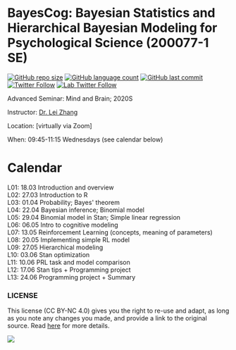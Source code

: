 BayesCog: Bayesian Statistics and Hierarchical Bayesian Modeling for Psychological Science (200077-1 SE)
===============
[![GitHub repo size](https://img.shields.io/github/repo-size/lei-zhang/BayesCog_Wien?color=brightgreen&logo=github)](https://github.com/lei-zhang/BayesCog_Wien)
[![GitHub language count](https://img.shields.io/github/languages/count/lei-zhang/BayesCog_Wien?color=brightgreen&logo=github)](https://github.com/lei-zhang/BayesCog_Wien)
[![GitHub last commit](https://img.shields.io/github/last-commit/lei-zhang/BayesCog_Wien?color=orange&logo=github)](https://github.com/lei-zhang/BayesCog_Wien) <br />
[![Twitter Follow](https://img.shields.io/twitter/follow/lei_zhang_lz?label=%40lei_zhang_lz)](https://twitter.com/lei_zhang_lz)
[![Lab Twitter Follow](https://img.shields.io/twitter/follow/ScanUnit?label=%40ScanUnit)](https://twitter.com/ScanUnit)

Advanced Seminar: Mind and Brain; 2020S

Instructor: [Dr. Lei Zhang](http://lei-zhang.net/)

Location: [virtually via Zoom] 

When: 09:45-11:15 Wednesdays (see calendar below)


# Calendar
 
L01: 18.03 Introduction and overview <br />
L02: 27.03 Introduction to R  <br />
L03: 01.04 Probability; Bayes' theorem <br />
L04: 22.04 Bayesian inference; Binomial model <br />
L05: 29.04 Binomial model in Stan; Simple linear regression <br />
L06: 06.05 Intro to cognitive modeling <br />
L07: 13.05 Reinforcement Learning (concepts, meaning of parameters) <br />
L08: 20.05 Implementing simple RL model<br />
L09: 27.05 Hierarchical modeling <br />
L10: 03.06 Stan optimization <br />
L11: 10.06 PRL task and model comparison <br />
L12: 17.06 Stan tips + Programming project <br />
L13: 24.06 Programming project + Summary <br />


### LICENSE

This license (CC BY-NC 4.0) gives you the right to re-use and adapt, as long as you note any changes you made, and provide a link to the original source. Read [here](https://creativecommons.org/licenses/by-nc/4.0/) for more details. 

![](https://upload.wikimedia.org/wikipedia/commons/9/99/Cc-by-nc_icon.svg)
